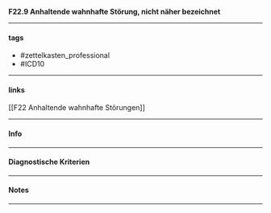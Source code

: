 __F22.9 Anhaltende wahnhafte Störung, nicht näher bezeichnet__

___________________________________________
#### tags

- #zettelkasten_professional
- #ICD10 
___________________________________________
#### links

[[F22 Anhaltende wahnhafte Störungen]]

___________________________________________
#### Info

___________________________________________
#### Diagnostische Kriterien

___________________________________________
#### Notes

___________________________________________

